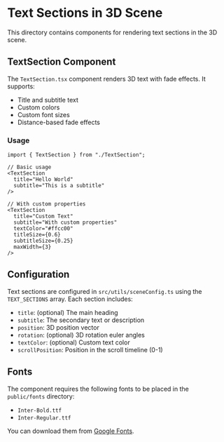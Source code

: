 # Text Sections in 3D Scene

This directory contains components for rendering text sections in the 3D scene.

## TextSection Component

The `TextSection.tsx` component renders 3D text with fade effects. It supports:

- Title and subtitle text
- Custom colors
- Custom font sizes
- Distance-based fade effects

### Usage

```tsx
import { TextSection } from "./TextSection";

// Basic usage
<TextSection
  title="Hello World"
  subtitle="This is a subtitle"
/>

// With custom properties
<TextSection
  title="Custom Text"
  subtitle="With custom properties"
  textColor="#ffcc00"
  titleSize={0.6}
  subtitleSize={0.25}
  maxWidth={3}
/>
```

## Configuration

Text sections are configured in `src/utils/sceneConfig.ts` using the `TEXT_SECTIONS` array. Each section includes:

- `title`: (optional) The main heading
- `subtitle`: The secondary text or description
- `position`: 3D position vector
- `rotation`: (optional) 3D rotation euler angles
- `textColor`: (optional) Custom text color
- `scrollPosition`: Position in the scroll timeline (0-1)

## Fonts

The component requires the following fonts to be placed in the `public/fonts` directory:

- `Inter-Bold.ttf`
- `Inter-Regular.ttf`

You can download them from [Google Fonts](https://fonts.google.com/specimen/Inter).
